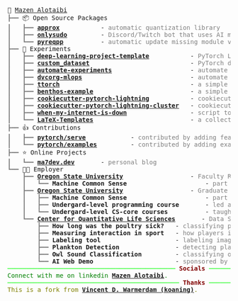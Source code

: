 <pre style="font-family:Menlo,'DejaVu Sans Mono',consolas,'Courier New',monospace">🙂 <a href="https://ma7dev.dev">Mazen Alotaibi</a>
<span style="color: #808080; text-decoration-color: #808080">┣━━ </span>📦 Open Source Packages
<span style="color: #808080; text-decoration-color: #808080">┃   ┣━━ </span><span style="font-weight: bold"><a href="https://github.com/approx-ml/approx">approx</a></span>           - <span style="color: #808080; text-decoration-color: #808080">automatic quantization library</span>
<span style="color: #808080; text-decoration-color: #808080">┃   ┣━━ </span><span style="font-weight: bold"><a href="https://github.com/ma7dev/onlysudo">onlysudo</a></span>         - <span style="color: #808080; text-decoration-color: #808080">Discord/Twitch bot that uses AI models</span>
<span style="color: #808080; text-decoration-color: #808080">┃   ┗━━ </span><span style="font-weight: bold"><a href="https://github.com/ma7dev/pyreqpp">pyreqpp</a></span>          - <span style="color: #808080; text-decoration-color: #808080">automatic update missing module versions in requirements.txt to latest.</span>
<span style="color: #808080; text-decoration-color: #808080">┣━━ </span>🔬 Experiments
<span style="color: #808080; text-decoration-color: #808080">┃   ┣━━ </span><span style="font-weight: bold"><a href="https://github.com/ma7dev/deep-learning-project-template">deep-learning-project-template</a></span>           - <span style="color: #808080; text-decoration-color: #808080">PyTorch Lightning, Pydantic, and more!</span>
<span style="color: #808080; text-decoration-color: #808080">┃   ┣━━ </span><span style="font-weight: bold"><a href="https://github.com/ma7dev/custom_dataset">custom_dataset</a></span>                           - <span style="color: #808080; text-decoration-color: #808080">PyTorch dataset example for custom dataset</span>
<span style="color: #808080; text-decoration-color: #808080">┃   ┣━━ </span><span style="font-weight: bold"><a href="https://github.com/ma7dev/automate-experiments">automate-experiments</a></span>                     - <span style="color: #808080; text-decoration-color: #808080">automate experiments using GitHub Actions</span>
<span style="color: #808080; text-decoration-color: #808080">┃   ┣━━ </span><span style="font-weight: bold"><a href="https://github.com/ma7dev/dvcorg-mlops">dvcorg-mlops</a></span>                             - <span style="color: #808080; text-decoration-color: #808080">automate experiments using DVC</span>
<span style="color: #808080; text-decoration-color: #808080">┃   ┣━━ </span><span style="font-weight: bold"><a href="https://github.com/ma7dev/ttorch">ttorch</a></span>                                   - <span style="color: #808080; text-decoration-color: #808080">a simple wrapper for PyTorch</span>
<span style="color: #808080; text-decoration-color: #808080">┃   ┣━━ </span><span style="font-weight: bold"><a href="https://github.com/ma7dev/benthos-example">benthos-example</a></span>                          - <span style="color: #808080; text-decoration-color: #808080">a simple example of using Benthos</span>
<span style="color: #808080; text-decoration-color: #808080">┃   ┣━━ </span><span style="font-weight: bold"><a href="https://github.com/ma7dev/cookiecutter-pytorch-lightning">cookiecutter-pytorch-lightning</a></span>           - <span style="color: #808080; text-decoration-color: #808080">cookiecutter PyTorch Lightning</span>
<span style="color: #808080; text-decoration-color: #808080">┃   ┣━━ </span><span style="font-weight: bold"><a href="https://github.com/ma7dev/cookiecutter-pytorch-lightning-cluster">cookiecutter-pytorch-lightning-cluster</a></span>   - <span style="color: #808080; text-decoration-color: #808080">cookiecutter PyTorch Lightning for cluster</span>
<span style="color: #808080; text-decoration-color: #808080">┃   ┣━━ </span><span style="font-weight: bold"><a href="https://github.com/ma7dev/when-my-internet-is-down">when-my-internet-is-down</a></span>                 - <span style="color: #808080; text-decoration-color: #808080">script to log when your interet is down</span>
<span style="color: #808080; text-decoration-color: #808080">┃   ┗━━ </span><span style="font-weight: bold"><a href="https://github.com/ma7dev/LaTeX-Templates">LaTeX-Templates</a></span>                          - <span style="color: #808080; text-decoration-color: #808080">a collection of LaTeX templates</span>
<span style="color: #808080; text-decoration-color: #808080">┣━━ </span>👍 Contributions
<span style="color: #808080; text-decoration-color: #808080">┃   ┣━━ </span><span style="font-weight: bold"><a href="https://github.com/pytorch/serve/pulls?q=ma7dev">pytorch/serve</a></span>            - <span style="color: #808080; text-decoration-color: #808080">contributed by adding features</span>
<span style="color: #808080; text-decoration-color: #808080">┃   ┗━━ </span><span style="font-weight: bold"><a href="https://github.com/pytorch/examples/pulls?q=ma7dev">pytorch/examples</a></span>         - <span style="color: #808080; text-decoration-color: #808080">contributed by adding examples</span>
<span style="color: #808080; text-decoration-color: #808080">┣━━ </span>⭐ Online Projects
<span style="color: #808080; text-decoration-color: #808080">┃   ┗━━ </span><span style="font-weight: bold"><a href="https://ma7dev.dev">ma7dev.dev</a></span>       - <span style="color: #808080; text-decoration-color: #808080">personal blog</span>
<span style="color: #808080; text-decoration-color: #808080">┗━━ </span>👨‍💻 Employer
<span style="color: #808080; text-decoration-color: #808080">    ┣━━ </span><span style="font-weight: bold"><a href="https://oregonstate.edu/">Oregon State University</a></span>                  - <span style="color: #808080; text-decoration-color: #808080">Faculty Research Assistant</span>
<span style="color: #808080; text-decoration-color: #808080">    ┃   ┗━━ </span><span style="font-weight: bold">Machine Common Sense</span>                     - <span style="color: #808080; text-decoration-color: #808080">part of the CV team and core-maintainer</span>
<span style="color: #808080; text-decoration-color: #808080">    ┣━━ </span><span style="font-weight: bold"><a href="https://oregonstate.edu/">Oregon State University</a></span>                  - <span style="color: #808080; text-decoration-color: #808080">Graduate Research/Teaching Assistant</span>
<span style="color: #808080; text-decoration-color: #808080">    ┃   ┣━━ </span><span style="font-weight: bold">Machine Common Sense</span>                     - <span style="color: #808080; text-decoration-color: #808080">part of the CV team and core-maintainer</span>
<span style="color: #808080; text-decoration-color: #808080">    ┃   ┣━━ </span><span style="font-weight: bold">Undergard-level programming course</span>       - <span style="color: #808080; text-decoration-color: #808080">led a team of 4 undergrad TAs</span>
<span style="color: #808080; text-decoration-color: #808080">    ┃   ┗━━ </span><span style="font-weight: bold">Undergard-level CS-core courses</span>          - <span style="color: #808080; text-decoration-color: #808080">taught 5 courses in the CS department</span>
<span style="color: #808080; text-decoration-color: #808080">    ┗━━ </span><span style="font-weight: bold"><a href="https://cqls.oregonstate.edu/">Center for Quantitative Life Sciences</a></span>       - <span style="color: #808080; text-decoration-color: #808080">Data Scientist and Undergrad Lead Researcher</span>
<span style="color: #808080; text-decoration-color: #808080">        ┣━━ </span><span style="font-weight: bold">How long was the poultry sick?</span>   - <span style="color: #808080; text-decoration-color: #808080">classifying poultry diseases from sound data</span>
<span style="color: #808080; text-decoration-color: #808080">        ┣━━ </span><span style="font-weight: bold">Measuring interaction in sport</span>   - <span style="color: #808080; text-decoration-color: #808080">how players interact with each others</span>
<span style="color: #808080; text-decoration-color: #808080">        ┣━━ </span><span style="font-weight: bold">Labeling tool</span>                    - <span style="color: #808080; text-decoration-color: #808080">labeling images for object detection tasks</span>
<span style="color: #808080; text-decoration-color: #808080">        ┣━━ </span><span style="font-weight: bold">Plankton Detection</span>               - <span style="color: #808080; text-decoration-color: #808080">detecting plankton from imagery data</span>
<span style="color: #808080; text-decoration-color: #808080">        ┣━━ </span><span style="font-weight: bold">Owl Sound Classification</span>         - <span style="color: #808080; text-decoration-color: #808080">classifying owl type from sound data</span>
<span style="color: #808080; text-decoration-color: #808080">        ┗━━ </span><span style="font-weight: bold">AI Web Demo</span>                      - <span style="color: #808080; text-decoration-color: #808080">sponsored by TechData, IBM, NVIDIA, and AMD</span>
<span style="color: #00ff00; text-decoration-color: #00ff00">───────────────────────────────────────────── </span><span style="color: #800000; text-decoration-color: #800000; font-weight: bold">Socials</span><span style="color: #00ff00; text-decoration-color: #00ff00"> ──────────────────────────────────────────────</span>
<span style="color: #008000; text-decoration-color: #008000">Connect with me on linkedin </span><span style="color: #008000; text-decoration-color: #008000; font-weight: bold"><a href="https://linkedin.com/in/ma7dev">Mazen Alotaibi</a></span><span style="color: #008000; text-decoration-color: #008000">.</span>
<span style="color: #00ff00; text-decoration-color: #00ff00">────────────────────────────────────────────── </span><span style="color: #800000; text-decoration-color: #800000; font-weight: bold">Thanks</span><span style="color: #00ff00; text-decoration-color: #00ff00"> ──────────────────────────────────────────────</span>
<span style="color: #808000; text-decoration-color: #808000">This is a fork from </span><span style="color: #808000; text-decoration-color: #808000; font-weight: bold"><a href="https://github.com/koaning/koaning">Vincent D. Warmerdam (koaning)</a></span><span style="color: #808000; text-decoration-color: #808000">.</span>
</pre>

